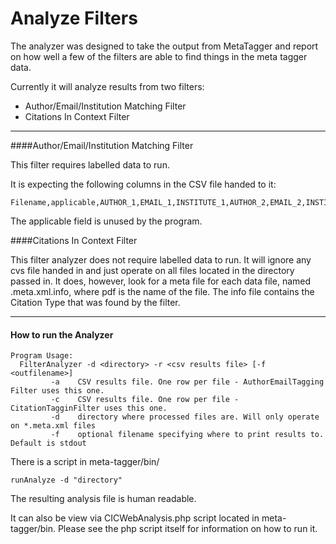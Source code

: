 Analyze Filters
==========

The analyzer was designed to take the output from MetaTagger and report on how well a 
few of the filters are able to find things in the meta tagger data. 

Currently it will analyze results from two filters:

 * Author/Email/Institution Matching Filter
 * Citations In Context Filter
   
-----

####Author/Email/Institution Matching Filter

This filter requires labelled data to run. 

It is expecting the following columns in the CSV file handed to it: 

    Filename,applicable,AUTHOR_1,EMAIL_1,INSTITUTE_1,AUTHOR_2,EMAIL_2,INSTITUTE_2,AUTHOR_3,EMAIL_3,INSTITUTE_3,AUTHOR_4,EMAIL_4,INSTITUTE_4,AUTHOR_5,EMAIL_5,INSTITUTE_5,AUTHOR_6,EMAIL_6,INSTITUTE_6,AUTHOR_7,EMAIL_7,INSTITUTE_7

The applicable field is unused by the program. 
 
####Citations In Context Filter

This filter analyzer does not require labelled data to run.   It will ignore any cvs 
file handed in and just operate on all files located in the directory passed in.  It 
does, however, look for a meta file for each data file, named <pdf>.meta.xml.info, 
where pdf is the name of the file.   The info file contains the Citation Type that 
was found by the filter.

---

#### How to run the Analyzer

    Program Usage:
      FilterAnalyzer -d <directory> -r <csv results file> [-f <outfilename>]
             -a    CSV results file. One row per file - AuthorEmailTagging Filter uses this one.
             -c    CSV results file. One row per file - CitationTagginFilter uses this one.
             -d    directory where processed files are. Will only operate on *.meta.xml files
             -f    optional filename specifying where to print results to. Default is stdout


There is a script in meta-tagger/bin/

    runAnalyze -d "directory" 

The resulting analysis file is human readable.

It can also be view via CICWebAnalysis.php script located in meta-tagger/bin. Please see the php script itself for information
on how to run it. 

